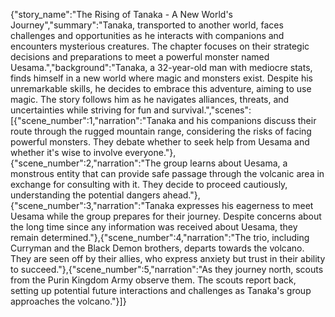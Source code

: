 {"story_name":"The Rising of Tanaka - A New World's Journey","summary":"Tanaka, transported to another world, faces challenges and opportunities as he interacts with companions and encounters mysterious creatures. The chapter focuses on their strategic decisions and preparations to meet a powerful monster named Uesama.","background":"Tanaka, a 32-year-old man with mediocre stats, finds himself in a new world where magic and monsters exist. Despite his unremarkable skills, he decides to embrace this adventure, aiming to use magic. The story follows him as he navigates alliances, threats, and uncertainties while striving for fun and survival.","scenes":[{"scene_number":1,"narration":"Tanaka and his companions discuss their route through the rugged mountain range, considering the risks of facing powerful monsters. They debate whether to seek help from Uesama and whether it's wise to involve everyone."},{"scene_number":2,"narration":"The group learns about Uesama, a monstrous entity that can provide safe passage through the volcanic area in exchange for consulting with it. They decide to proceed cautiously, understanding the potential dangers ahead."},{"scene_number":3,"narration":"Tanaka expresses his eagerness to meet Uesama while the group prepares for their journey. Despite concerns about the long time since any information was received about Uesama, they remain determined."},{"scene_number":4,"narration":"The trio, including Curryman and the Black Demon brothers, departs towards the volcano. They are seen off by their allies, who express anxiety but trust in their ability to succeed."},{"scene_number":5,"narration":"As they journey north, scouts from the Purin Kingdom Army observe them. The scouts report back, setting up potential future interactions and challenges as Tanaka's group approaches the volcano."}]}